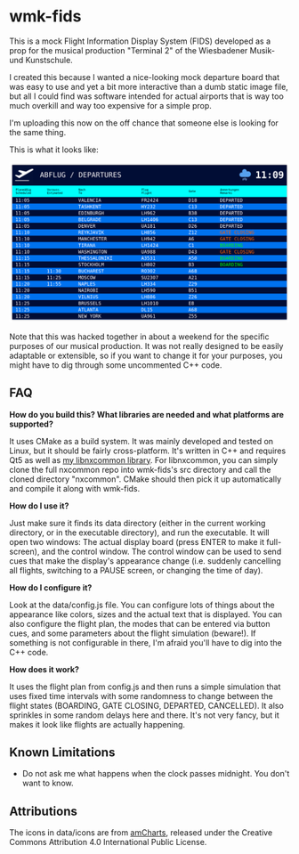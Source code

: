 # wmk-fids

This is a mock Flight Information Display System (FIDS) developed as a prop for the musical production "Terminal 2" of the Wiesbadener Musik- und Kunstschule.

I created this because I wanted a nice-looking mock departure board that was easy to use and yet a bit more interactive than a dumb static image file, but all I could find was software intended for actual airports that is way too much overkill and way too expensive for a simple prop.

I'm uploading this now on the off chance that someone else is looking for the same thing.

This is what it looks like:

![Full-screen view of wmk-fids](wmk-fids.png)

Note that this was hacked together in about a weekend for the specific purposes of our musical production. It was not really designed to be easily adaptable or extensible, so if you want to change it for your purposes, you might have to dig through some uncommented C++ code.


## FAQ

**How do you build this? What libraries are needed and what platforms are supported?**

It uses CMake as a build system. It was mainly developed and tested on Linux, but it should be fairly cross-platform. It's written in C++ and requires Qt5 as well as [my libnxcommon library](https://github.com/alemariusnexus/nxcommon). For libnxcommon, you can simply clone the full nxcommon repo into wmk-fids's src directory and call the cloned directory "nxcommon". CMake should then pick it up automatically and compile it along with wmk-fids.

**How do I use it?**

Just make sure it finds its data directory (either in the current working directory, or in the executable directory), and run the executable. It will open two windows: The actual display board (press ENTER to make it full-screen), and the control window. The control window can be used to send cues that make the display's appearance change (i.e. suddenly cancelling all flights, switching to a PAUSE screen, or changing the time of day).

**How do I configure it?**

Look at the data/config.js file. You can configure lots of things about the appearance like colors, sizes and the actual text that is displayed. You can also configure the flight plan, the modes that can be entered via button cues, and some parameters about the flight simulation (beware!). If something is not configurable in there, I'm afraid you'll have to dig into the C++ code.

**How does it work?**

It uses the flight plan from config.js and then runs a simple simulation that uses fixed time intervals with some randomness to change between the flight states (BOARDING, GATE CLOSING, DEPARTED, CANCELLED). It also sprinkles in some random delays here and there. It's not very fancy, but it makes it look like flights are actually happening.


## Known Limitations

* Do not ask me what happens when the clock passes midnight. You don't want to know.


## Attributions

The icons in data/icons are from [amCharts](https://www.amcharts.com/free-animated-svg-weather-icons/), released under the Creative Commons Attribution 4.0 International Public License.
